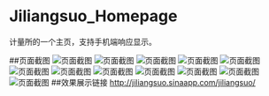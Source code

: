 # Jiliangsuo_Homepage
计量所的一个主页，支持手机端响应显示。

##页面截图
![页面截图](https://github.com/RedstoneCMX/Jiliangsuo_Homepage/blob/master/showimages/show1.png)
![页面截图](https://github.com/RedstoneCMX/Jiliangsuo_Homepage/blob/master/showimages/show2.png)
![页面截图](https://github.com/RedstoneCMX/Jiliangsuo_Homepage/blob/master/showimages/show3.png)
![页面截图](https://github.com/RedstoneCMX/Jiliangsuo_Homepage/blob/master/showimages/show4.png)
![页面截图](https://github.com/RedstoneCMX/Jiliangsuo_Homepage/blob/master/showimages/show5.png)
![页面截图](https://github.com/RedstoneCMX/Jiliangsuo_Homepage/blob/master/showimages/show6.png)
![页面截图](https://github.com/RedstoneCMX/Jiliangsuo_Homepage/blob/master/showimages/show7.jpg)
![页面截图](https://github.com/RedstoneCMX/Jiliangsuo_Homepage/blob/master/showimages/show8.jpg)
![页面截图](https://github.com/RedstoneCMX/Jiliangsuo_Homepage/blob/master/showimages/show9.jpg)
![页面截图](https://github.com/RedstoneCMX/Jiliangsuo_Homepage/blob/master/showimages/show11.jpg)
![页面截图](https://github.com/RedstoneCMX/Jiliangsuo_Homepage/blob/master/showimages/show12.jpg)
![页面截图](https://github.com/RedstoneCMX/Jiliangsuo_Homepage/blob/master/showimages/show10.jpg)
##效果展示链接
http://jiliangsuo.sinaapp.com/jiliangsuo/
